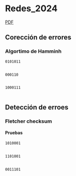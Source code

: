 # Redes_2024

[PDF]()

## Corección de errores
### Algortimo de Hamminh 

```bash
0101011 
```
![]()

```bash
000110
```
![]()

```bash
1000111 
```
![]()

## Detección de erroes 
### Fletcher checksum 

#### Pruebas

```bash
1010001 
```
![]()

```bash
1101001 
```
![]()

```bash
0011101
```
![]()

